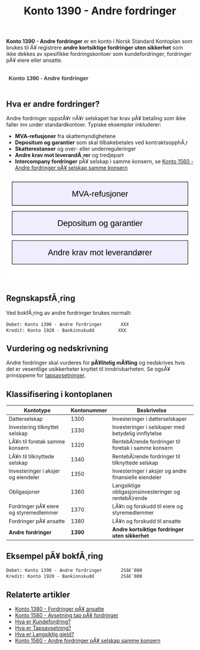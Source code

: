 ﻿---
title: "Konto 1390 - Andre fordringer"
meta_title: "1390-andre-fordringer"
meta_description: '**Konto 1390 - Andre fordringer** er en konto i Norsk Standard Kontoplan som brukes til Ã¥ registrere **andre kortsiktige fordringer uten sikkerhet** som ikke d...'
slug: 1390-andre-fordringer
type: blog
layout: pages/single
---

**Konto 1390 - Andre fordringer** er en konto i Norsk Standard Kontoplan som brukes til Ã¥ registrere **andre kortsiktige fordringer uten sikkerhet** som ikke dekkes av spesifikke fordringskontoer som kundefordringer, fordringer pÃ¥ eiere eller ansatte.

![Illustrasjon av konto 1390 andre fordringer](1390-andre-fordringer-image.svg)

## Hva er andre fordringer?

Andre fordringer oppstÃ¥r nÃ¥r selskapet har krav pÃ¥ betaling som ikke faller inn under standardkontoer. Typiske eksempler inkluderer:

* **MVA-refusjoner** fra skattemyndighetene
* **Depositum og garantier** som skal tilbakebetales ved kontraktsopphÃ¸r
* **Skatterestanser** og over- eller underreguleringer
* **Andre krav mot leverandÃ¸rer** og tredjepart
* **Intercompany fordringer** pÃ¥ selskap i samme konsern, se [Konto 1560 - Andre fordringer pÃ¥ selskap samme konsern](/blogs/kontoplan/1560-andre-fordringer-pa-selskap-samme-konsern "Konto 1560 - Andre fordringer pÃ¥ selskap samme konsern")

![Kategorier av andre fordringer](1390-kategorier-andre-fordringer.svg)

## RegnskapsfÃ¸ring

Ved bokfÃ¸ring av andre fordringer brukes normalt:

```plaintext
Debet: Konto 1390 - Andre fordringer       XXX
Kredit: Konto 1920 - Bankinnskudd         XXX
```

## Vurdering og nedskrivning

Andre fordringer skal vurderes for **pÃ¥litelig mÃ¥ling** og nedskrives hvis det er vesentlige usikkerheter knyttet til inndrivbarheten. Se ogsÃ¥ prinsippene for [tapsavsetninger](/blogs/regnskap/tap-pa-fordring "Hva er Tapsavsetning? Behandling av fordringer").

## Klassifisering i kontoplanen

| Kontotype                             | Kontonummer | Beskrivelse                                      |
|---------------------------------------|-------------|--------------------------------------------------|
| Datterselskap                         | 1300        | Investeringer i datterselskaper                  |
| Investering tilknyttet selskap        | 1330        | Investeringer i selskaper med betydelig innflytelse |
| LÃ¥n til foretak samme konsern         | 1320        | RentebÃ¦rende fordringer til foretak i samme konsern |
| LÃ¥n til tilknyttede selskap           | 1340        | RentebÃ¦rende fordringer til tilknyttede selskap  |
| Investeringer i aksjer og eiendeler   | 1350        | Investeringer i aksjer og andre finansielle eiendeler |
| Obligasjoner                          | 1360        | Langsiktige obligasjonsinvesteringer og rentebÃ¦rende |
| Fordringer pÃ¥ eiere og styremedlemmer | 1370        | LÃ¥n og forskudd til eiere og styremedlemmer      |
| Fordringer pÃ¥ ansatte                 | 1380        | LÃ¥n og forskudd til ansatte                      |
| **Andre fordringer**                  | **1390**    | **Andre kortsiktige fordringer uten sikkerhet** |

## Eksempel pÃ¥ bokfÃ¸ring

```plaintext
Debet: Konto 1390 - Andre fordringer       25â€¯000
Kredit: Konto 1920 - Bankinnskudd          25â€¯000
```

## Relaterte artikler

* [Konto 1380 - Fordringer pÃ¥ ansatte](/blogs/kontoplan/1380-fordringer-pa-ansatte "Konto 1380 - Fordringer pÃ¥ ansatte")
* [Konto 1580 - Avsetning tap pÃ¥ fordringer](/blogs/kontoplan/1580-avsetning-tap-pa-fordringer "Konto 1580 - Avsetning tap pÃ¥ fordringer")
* [Hva er Kundefordring?](/blogs/regnskap/hva-er-kundefordring "Hva er Kundefordring? Komplett Guide til Kundefordring")
* [Hva er Tapsavsetning?](/blogs/regnskap/tap-pa-fordring "Hva er Tapsavsetning? Behandling av fordringer")
* [Hva er Langsiktig gjeld?](/blogs/regnskap/langsiktig-gjeld "Langsiktig gjeld")
* [Konto 1560 - Andre fordringer pÃ¥ selskap samme konsern](/blogs/kontoplan/1560-andre-fordringer-pa-selskap-samme-konsern "Konto 1560 - Andre fordringer pÃ¥ selskap samme konsern")

